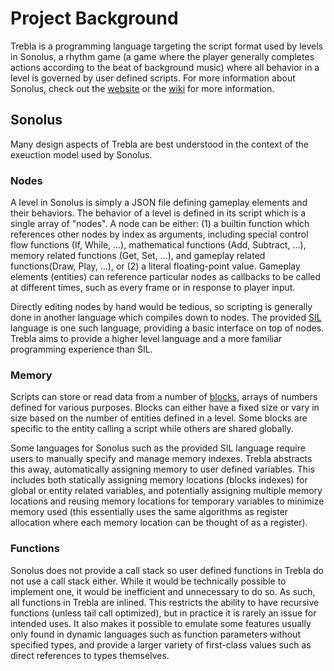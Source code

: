 # Project Background

Trebla is a programming language targeting the script format used by levels in Sonolus,
a rhythm game (a game where the player generally completes actions according to the beat
of background music) where all behavior in a level is governed by user defined scripts.
For more information about Sonolus, check out the [website](https://sonolus.com/) or the
[wiki](https://github.com/NonSpicyBurrito/sonolus-wiki/wiki) for more information.

## Sonolus
Many design aspects of Trebla are best understood in the context of the exeuction
model used by Sonolus.

### Nodes
A level in Sonolus is simply a JSON file defining gameplay elements and their behaviors.
The behavior of a level is defined in its script which is a single array of "nodes".
A node can be either: (1) a builtin function which references other nodes by index as arguments, 
including special control flow functions (If, While, ...), mathematical functions (Add, Subtract, ...),
memory related functions (Get, Set, ...), and gameplay related functions(Draw, Play, ...),
or (2) a literal floating-point value. Gameplay elements (entities) can reference particular
nodes as callbacks to be called at different times, such as every frame or in response to player input.

Directly editing nodes by hand would be tedious, so scripting is generally done in another language
which compiles down to nodes. The provided [SIL](https://github.com/NonSpicyBurrito/sonolus-wiki/wiki/Sonolus-Intermediate-Language)
language is one such language, providing a basic interface on top of nodes. 
Trebla aims to provide a higher level language and a more familiar programming experience than SIL.

### Memory
Scripts can store or read data from a number of [blocks](https://github.com/NonSpicyBurrito/sonolus-wiki/wiki/Blocks),
arrays of numbers defined for various purposes. Blocks can either have a fixed size or vary in size based on
the number of entities defined in a level. Some blocks are specific to the entity calling a script while
others are shared globally.

Some languages for Sonolus such as the provided SIL language require users to manually specify and manage memory
indexes. Trebla abstracts this away, automatically assigning memory to user defined variables. 
This includes both statically assigning memory locations (blocks indexes) for global or entity related variables,
and potentially assigning multiple memory locations and reusing memory locations for temporary variables to
minimize memory used (this essentially uses the same algorithms as register allocation where each memory
location can be thought of as a register).

### Functions
Sonolus does not provide a call stack so user defined functions in Trebla do not use a call stack either.
While it would be technically possible to implement one, it would be inefficient and unnecessary to do so. As such, 
all functions in Trebla are inlined. This restricts the ability to have recursive functions (unless tail call optimized),
but in practice it is rarely an issue for intended uses. It also makes it possible to emulate some features usually
only found in dynamic languages such as function parameters without specified types, and provide a larger
variety of first-class values such as direct references to types themselves.
